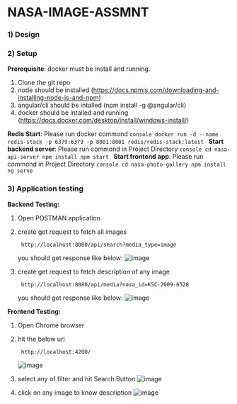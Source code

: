 # NASA-IMAGE-ASSMNT
### 1) Design
  

### 2) Setup
  **Prerequisite**: docker must be install and running.
1) Clone the git repo
2) node should be installed (https://docs.npmjs.com/downloading-and-installing-node-js-and-npm)
3) angular/cli should be intalled (npm install -g @angular/cli)
4) docker should be intalled and running (https://docs.docker.com/desktop/install/windows-install/)

**Redis Start**: Please run docker commond
    ```console
    docker run -d --name redis-stack -p 6379:6379 -p 8001:8001 redis/redis-stack:latest
    ```
**Start backend server**: Please run commond in Project Directory
    ```console
    cd nasa-api-server
    npm install
    npm start
    ```
**Start frontend app**: Please run commond in Project Directory
    ```console
    cd nasa-photo-gallery
    npm install
    ng serve
    ```


### 3) Application testing

  **Backend Testing:**
1) Open POSTMAN application
2) create get request to fetch all images
   ```console
    http://localhost:8080/api/search?media_type=image
   ```
   you should get response like below:
   ![image](https://github.com/Nau1994/NASA-IMAGE-ASSMNT/assets/95983390/9c42ae28-43ab-4bd8-9521-2736b13e1f23)

   
4) create get request to fetch description of any image
   ```console
    http://localhost:8080/api/media?nasa_id=KSC-2009-6528
   ```
   you should get response like below:
   ![image](https://github.com/Nau1994/NASA-IMAGE-ASSMNT/assets/95983390/b57e5720-770f-4122-9a0c-074e3b2a242f)

   

**Frontend Testing:**
1) Open Chrome browser
2) hit the below url
   ```console
    http://localhost:4200/
   ```
   ![image](https://github.com/Nau1994/NASA-IMAGE-ASSMNT/assets/95983390/962e2fbc-c2eb-4324-a473-d9f2f5b7f52d)

3) select any of filter and hit Search Button
  ![image](https://github.com/Nau1994/NASA-IMAGE-ASSMNT/assets/95983390/f2f5f249-b2da-4d54-b9da-c1f2a9b2bde0)

4) click on any image to know description
  ![image](https://github.com/Nau1994/NASA-IMAGE-ASSMNT/assets/95983390/c100302c-2599-4992-9512-0c5a9b2cde95)

